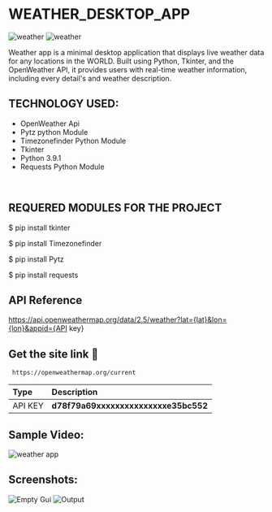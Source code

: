 # WEATHER_DESKTOP_APP

![weather](https://img.shields.io/badge/GUI-Tkinter-orange?style=flat-square&logo=python) 
![weather](https://img.shields.io/badge/API-openweather-blue?style=flat-square&logo=api)

Weather app is a minimal desktop application that displays live weather data for any locations in the WORLD. Built using Python, Tkinter, and the OpenWeather API, it provides users with real-time weather information, including every detail's and weather description.

## TECHNOLOGY USED:
- OpenWeather Api
- Pytz python Module
- Timezonefinder Python Module
- Tkinter 
- Python 3.9.1
- Requests Python Module
</br>

## REQUERED  MODULES FOR THE PROJECT 


$ pip install tkinter

$ pip install Timezonefinder

$ pip install Pytz

$ pip install requests


## API Reference

https://api.openweathermap.org/data/2.5/weather?lat={lat}&lon={lon}&appid={API key}

## Get the site link 🔗 

```
 https://openweathermap.org/current 
```

| Type     | Description                         |
| :--------| :-----------------------------------|
| API KEY  |**d78f79a69xxxxxxxxxxxxxxxe35bc552** |

## Sample Video:
![weather app](https://user-images.githubusercontent.com/87264935/163821347-f988efc2-79ea-40cd-acae-e6e4d780e49e.gif)

## Screenshots:
![Empty Gui](https://user-images.githubusercontent.com/87264935/163683668-f659b80e-2ef2-4553-99d2-6f0728c7a968.png)
![Output](https://user-images.githubusercontent.com/87264935/163683683-1b0c70c1-0c52-46d2-b7a9-962626c15238.png)

